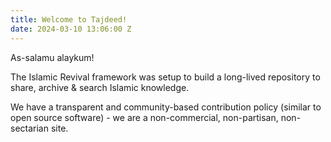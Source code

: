 ```yaml
---
title: Welcome to Tajdeed!
date: 2024-03-10 13:06:00 Z
---
```


As-salamu alaykum!

The Islamic Revival framework was setup to build a long-lived repository to share, archive & search Islamic knowledge.

We have a transparent and community-based contribution policy (similar to open source software) - we are a non-commercial, non-partisan, non-sectarian site.